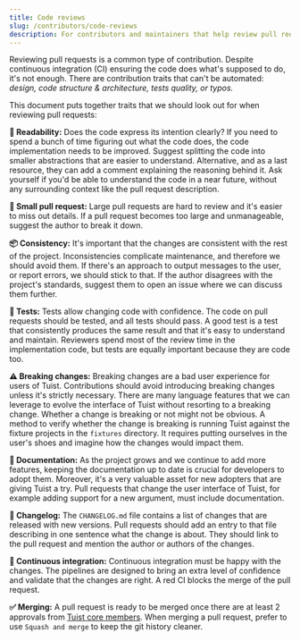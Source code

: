 ```yaml
---
title: Code reviews
slug: /contributors/code-reviews
description: For contributors and maintainers that help review pull requests on GitHub, this page includes a checklist with some important aspects that they should look at. It's not meant to be an exhaustive checklist but rather a reference.
---
```


Reviewing pull requests is a common type of contribution.
Despite continuous integration (CI) ensuring the code does what's supposed to do,
it's not enough.
There are contribution traits that can't be automated:
_design, code structure & architecture, tests quality, or typos._

This document puts together traits that we should look out for when reviewing pull requests:

**👀 Readability:** Does the code express its intention clearly?
If you need to spend a bunch of time figuring out what the code does,
the code implementation needs to be improved.
Suggest splitting the code into smaller abstractions that are easier to understand.
Alternative, and as a last resource,
they can add a comment explaining the reasoning behind it.
Ask yourself if you'd be able to understand the code in a near future,
without any surrounding context like the pull request description.

**🌱 Small pull request:** Large pull requests are hard to review and it's easier to miss out details.
If a pull request becomes too large and unmanageable,
suggest the author to break it down.

**📦 Consistency:** It's important that the changes are consistent with the rest of the project.
Inconsistencies complicate maintenance, and therefore we should avoid them.
If there's an approach to output messages to the user,
or report errors,
we should stick to that.
If the author disagrees with the project's standards,
suggest them to open an issue where we can discuss them further.

**🔬 Tests:** Tests allow changing code with confidence.
The code on pull requests should be tested,
and all tests should pass.
A good test is a test that consistently produces the same result and that it's easy to understand and maintain.
Reviewers spend most of the review time in the implementation code,
but tests are equally important because they are code too.

**⚠️ Breaking changes:** Breaking changes are a bad user experience for users of Tuist.
Contributions should avoid introducing breaking changes unless it's strictly necessary.
There are many language features that we can leverage to evolve the interface of Tuist without resorting to a breaking change.
Whether a change is breaking or not might not be obvious.
A method to verify whether the change is breaking is running Tuist against the fixture projects in the `fixtures` directory.
It requires putting ourselves in the user's shoes and imagine how the changes would impact them.

**📝 Documentation:** As the project grows and we continue to add more features,
keeping the documentation up to date is crucial for developers to adopt them.
Moreover,
it's a very valuable asset for new adopters that are giving Tuist a try.
Pull requests that change the user interface of Tuist,
for example adding support for a new argument,
must include documentation.

**📝 Changelog:** The `CHANGELOG.md` file contains a list of changes that are released with new versions.
Pull requests should add an entry to that file describing in one sentence what the change is about.
They should link to the pull request and mention the author or authors of the changes.

**🚦 Continuous integration:** Continuous integration must be happy with the changes.
The pipelines are designed to bring an extra level of confidence and validate that the changes are right.
A red CI blocks the merge of the pull request.

**✅ Merging:** A pull request is ready to be merged once there are at least 2 approvals from [Tuist core members](../contributors/core-team).
When merging a pull request, prefer to use `Squash and merge` to keep the git history cleaner.
